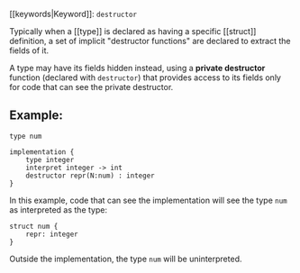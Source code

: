 [[keywords|Keyword]]: `destructor`

Typically when a [[type]] is declared as having a specific [[struct]] definition, a set of implicit "destructor functions" are declared to extract the fields of it.

A type may have its fields hidden instead, using a **private destructor** function (declared with `destructor`) that provides access to its fields only for code that can see the private destructor.

## Example:

```
type num 

implementation {
    type integer
	interpret integer -> int
	destructor repr(N:num) : integer
}
```

In this example, code that can see the implementation will see the type `num` as interpreted as the type:

```
struct num {
    repr: integer
}
```

Outside the implementation, the type `num` will be uninterpreted.